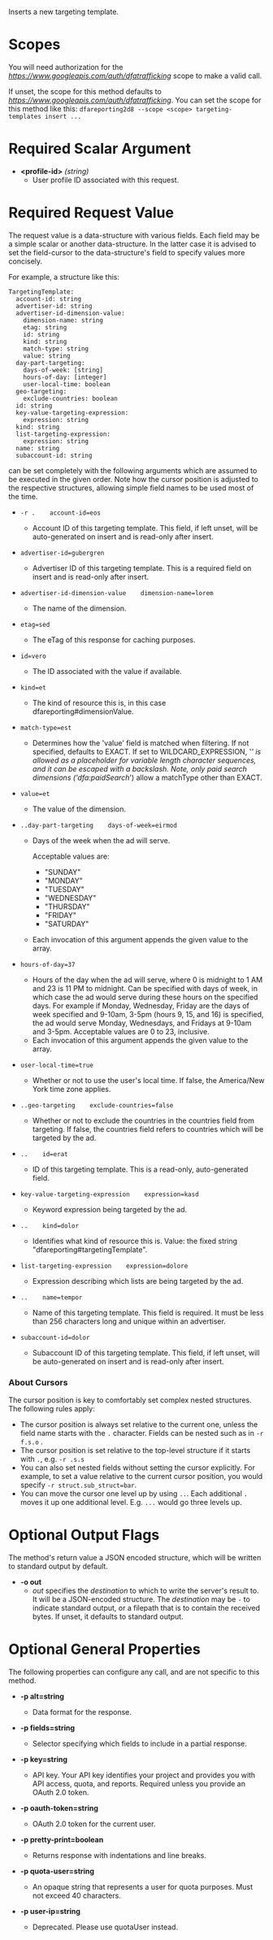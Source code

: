 Inserts a new targeting template.
# Scopes

You will need authorization for the *https://www.googleapis.com/auth/dfatrafficking* scope to make a valid call.

If unset, the scope for this method defaults to *https://www.googleapis.com/auth/dfatrafficking*.
You can set the scope for this method like this: `dfareporting2d8 --scope <scope> targeting-templates insert ...`
# Required Scalar Argument
* **&lt;profile-id&gt;** *(string)*
    - User profile ID associated with this request.
# Required Request Value

The request value is a data-structure with various fields. Each field may be a simple scalar or another data-structure.
In the latter case it is advised to set the field-cursor to the data-structure's field to specify values more concisely.

For example, a structure like this:
```
TargetingTemplate:
  account-id: string
  advertiser-id: string
  advertiser-id-dimension-value:
    dimension-name: string
    etag: string
    id: string
    kind: string
    match-type: string
    value: string
  day-part-targeting:
    days-of-week: [string]
    hours-of-day: [integer]
    user-local-time: boolean
  geo-targeting:
    exclude-countries: boolean
  id: string
  key-value-targeting-expression:
    expression: string
  kind: string
  list-targeting-expression:
    expression: string
  name: string
  subaccount-id: string

```

can be set completely with the following arguments which are assumed to be executed in the given order. Note how the cursor position is adjusted to the respective structures, allowing simple field names to be used most of the time.

* `-r .    account-id=eos`
    - Account ID of this targeting template. This field, if left unset, will be auto-generated on insert and is read-only after insert.
* `advertiser-id=gubergren`
    - Advertiser ID of this targeting template. This is a required field on insert and is read-only after insert.
* `advertiser-id-dimension-value    dimension-name=lorem`
    - The name of the dimension.
* `etag=sed`
    - The eTag of this response for caching purposes.
* `id=vero`
    - The ID associated with the value if available.
* `kind=et`
    - The kind of resource this is, in this case dfareporting#dimensionValue.
* `match-type=est`
    - Determines how the &#39;value&#39; field is matched when filtering. If not specified, defaults to EXACT. If set to WILDCARD_EXPRESSION, &#39;*&#39; is allowed as a placeholder for variable length character sequences, and it can be escaped with a backslash. Note, only paid search dimensions (&#39;dfa:paidSearch*&#39;) allow a matchType other than EXACT.
* `value=et`
    - The value of the dimension.

* `..day-part-targeting    days-of-week=eirmod`
    - Days of the week when the ad will serve.
        
        Acceptable values are:
        - &#34;SUNDAY&#34;
        - &#34;MONDAY&#34;
        - &#34;TUESDAY&#34;
        - &#34;WEDNESDAY&#34;
        - &#34;THURSDAY&#34;
        - &#34;FRIDAY&#34;
        - &#34;SATURDAY&#34;
    - Each invocation of this argument appends the given value to the array.
* `hours-of-day=37`
    - Hours of the day when the ad will serve, where 0 is midnight to 1 AM and 23 is 11 PM to midnight. Can be specified with days of week, in which case the ad would serve during these hours on the specified days. For example if Monday, Wednesday, Friday are the days of week specified and 9-10am, 3-5pm (hours 9, 15, and 16) is specified, the ad would serve Monday, Wednesdays, and Fridays at 9-10am and 3-5pm. Acceptable values are 0 to 23, inclusive.
    - Each invocation of this argument appends the given value to the array.
* `user-local-time=true`
    - Whether or not to use the user&#39;s local time. If false, the America/New York time zone applies.

* `..geo-targeting    exclude-countries=false`
    - Whether or not to exclude the countries in the countries field from targeting. If false, the countries field refers to countries which will be targeted by the ad.

* `..    id=erat`
    - ID of this targeting template. This is a read-only, auto-generated field.
* `key-value-targeting-expression    expression=kasd`
    - Keyword expression being targeted by the ad.

* `..    kind=dolor`
    - Identifies what kind of resource this is. Value: the fixed string &#34;dfareporting#targetingTemplate&#34;.
* `list-targeting-expression    expression=dolore`
    - Expression describing which lists are being targeted by the ad.

* `..    name=tempor`
    - Name of this targeting template. This field is required. It must be less than 256 characters long and unique within an advertiser.
* `subaccount-id=dolor`
    - Subaccount ID of this targeting template. This field, if left unset, will be auto-generated on insert and is read-only after insert.


### About Cursors

The cursor position is key to comfortably set complex nested structures. The following rules apply:

* The cursor position is always set relative to the current one, unless the field name starts with the `.` character. Fields can be nested such as in `-r f.s.o` .
* The cursor position is set relative to the top-level structure if it starts with `.`, e.g. `-r .s.s`
* You can also set nested fields without setting the cursor explicitly. For example, to set a value relative to the current cursor position, you would specify `-r struct.sub_struct=bar`.
* You can move the cursor one level up by using `..`. Each additional `.` moves it up one additional level. E.g. `...` would go three levels up.


# Optional Output Flags

The method's return value a JSON encoded structure, which will be written to standard output by default.

* **-o out**
    - *out* specifies the *destination* to which to write the server's result to.
      It will be a JSON-encoded structure.
      The *destination* may be `-` to indicate standard output, or a filepath that is to contain the received bytes.
      If unset, it defaults to standard output.
# Optional General Properties

The following properties can configure any call, and are not specific to this method.

* **-p alt=string**
    - Data format for the response.

* **-p fields=string**
    - Selector specifying which fields to include in a partial response.

* **-p key=string**
    - API key. Your API key identifies your project and provides you with API access, quota, and reports. Required unless you provide an OAuth 2.0 token.

* **-p oauth-token=string**
    - OAuth 2.0 token for the current user.

* **-p pretty-print=boolean**
    - Returns response with indentations and line breaks.

* **-p quota-user=string**
    - An opaque string that represents a user for quota purposes. Must not exceed 40 characters.

* **-p user-ip=string**
    - Deprecated. Please use quotaUser instead.

